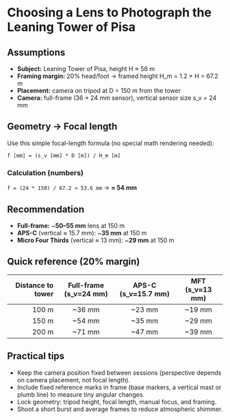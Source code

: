 # Choosing a Lens to Photograph the Leaning Tower of Pisa

## Assumptions
- **Subject:** Leaning Tower of Pisa, height H ≈ 56 m  
- **Framing margin:** 20% head/foot → framed height H_m = 1.2 × H = 67.2 m  
- **Placement:** camera on tripod at D = 150 m from the tower  
- **Camera:** full-frame (36 × 24 mm sensor), vertical sensor size s_v = 24 mm

## Geometry → Focal length
Use this simple focal-length formula (no special math rendering needed):

`f [mm] = (s_v [mm] * D [m]) / H_m [m]`

### Calculation (numbers)
`f = (24 * 150) / 67.2 ≈ 53.6 mm` → **≈ 54 mm**

## Recommendation
- **Full-frame:** ~**50–55 mm** lens at 150 m  
- **APS-C** (vertical ≈ 15.7 mm): ~**35 mm** at 150 m  
- **Micro Four Thirds** (vertical ≈ 13 mm): ~**29 mm** at 150 m

## Quick reference (20% margin)
| Distance to tower | Full-frame (s_v=24 mm) | APS-C (s_v≈15.7 mm) | MFT (s_v≈13 mm) |
|---:|:---:|:---:|:---:|
| 100 m | ~36 mm | ~23 mm | ~19 mm |
| 150 m | ~54 mm | ~35 mm | ~29 mm |
| 200 m | ~71 mm | ~47 mm | ~39 mm |

## Practical tips
- Keep the camera position fixed between sessions (perspective depends on camera placement, not focal length).  
- Include fixed reference marks in frame (base markers, a vertical mast or plumb line) to measure tiny angular changes.  
- Lock geometry: tripod height, focal length, manual focus, and framing.  
- Shoot a short burst and average frames to reduce atmospheric shimmer.
